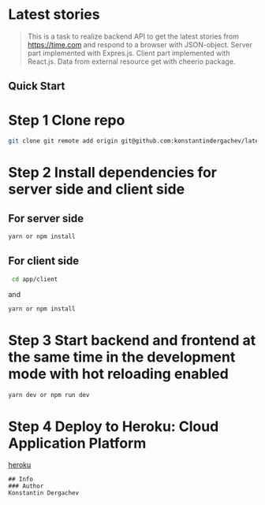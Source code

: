 # Latest stories
> This is a task to realize backend API to get the latest stories from https://time.com and respond to a browser with JSON-object. Server part implemented with Expres.js. Client part implemented with React.js. Data from external resource get with cheerio package.

## Quick Start

# Step 1 Clone repo
```bash
git clone git remote add origin git@github.com:konstantindergachev/latest-stories.git
```
# Step 2 Install dependencies for server side and client side
## For server side
```bash
yarn or npm install
```
## For client side
```bash
 cd app/client
```
and
```bash
yarn or npm install
```
# Step 3 Start backend and frontend at the same time in the development mode with hot reloading enabled
```bash
yarn dev or npm run dev
```
# Step 4 Deploy to Heroku: Cloud Application Platform
[heroku](https://www.heroku.com/)
```
## Info
### Author
Konstantin Dergachev
